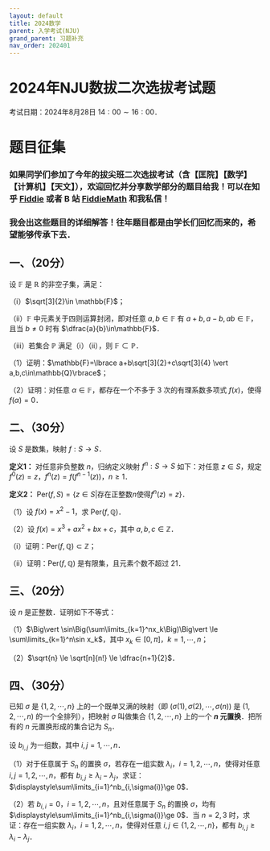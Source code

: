 ```yaml
---
layout: default
title: 2024数学
parent: 入学考试(NJU)
grand_parent: 习题补充
nav_order: 202401
---
```


# 2024年NJU数拔二次选拔考试题

考试日期：2024年8月28日 $14:00\sim 16:00$．

# 题目征集

### 如果同学们参加了今年的拔尖班二次选拔考试（含【匡院】【数学】【计算机】【天文】），欢迎回忆并分享数学部分的题目给我！可以在知乎 [Fiddie](https://www.zhihu.com/people/RealFiddie) 或者 B 站 [FiddieMath](https://space.bilibili.com/261149392) 和我私信！

### 我会出这些题目的详细解答！往年题目都是由学长们回忆而来的，希望能够传承下去．

## 一、（20分）

设 $\mathbb{F}$ 是 $\mathbb{R}$ 的非空子集，满足：

（ⅰ）$\sqrt[3]{2}\in \mathbb{F}$；

（ⅱ）$\mathbb{F}$ 中元素关于四则运算封闭，即对任意 $a,b\in\mathbb{F}$ 有 $a+b,a-b,ab\in\mathbb{F}$，且当 $b\ne 0$ 时有 $\dfrac{a}{b}\in\mathbb{F}$．

（ⅲ）若集合 $\mathbb{P}$ 满足（ⅰ）（ⅱ），则 $\mathbb{F}\subset \mathbb{P}$．

（1）证明：$\mathbb{F}=\lbrace a+b\sqrt[3]{2}+c\sqrt[3]{4} \vert  a,b,c\in\mathbb{Q}\rbrace$；

（2）证明：对任意 $\alpha\in \mathbb{F}$，都存在一个不多于 3 次的有理系数多项式 $f(x)$，使得 $f(\alpha)=0$．

<div STYLE="page-break-after: always;"></div>

## 二、（30分）

设 $S$ 是数集，映射 $f:S\to S$．

**定义1：** 对任意非负整数 $n$，归纳定义映射 $f^n:S\to S$ 如下：对任意 $z\in S$，规定 $f^0(z)=z$，$f^n(z)=f(f^{n-1}(z))$，$n\ge 1$．

**定义2：** $\mathrm{Per}(f, S)=\lbrace z\in S\vert \text{存在正整数}n\text{使得}f^n(z)=z\rbrace$．

（1）设 $f(x)=x^2-1$，求 $\mathrm{Per}(f,\mathbb{Q})$．

（2）设 $f(x)=x^3+ax^2+bx+c$，其中 $a,b,c\in\mathbb{Z}$．

（ⅰ）证明：$\mathrm{Per}(f,\mathbb{Q})\subset\mathbb{Z}$；

（ⅱ）证明：$\mathrm{Per}(f,\mathbb{Q})$ 是有限集，且元素个数不超过 21．

<div STYLE="page-break-after: always;"></div>

## 三、（20分） 

设 $n$ 是正整数．证明如下不等式：

（1）$\Big\vert \sin\Big(\sum\limits_{k=1}^nx_k\Big)\Big\vert  \le \sum\limits_{k=1}^n\sin x_k$，其中 $x_k\in[0,\pi]$，$k=1,\cdots,n$；

（2）$\sqrt{n} \le \sqrt[n]{n!} \le \dfrac{n+1}{2}$．

<div STYLE="page-break-after: always;"></div>

## 四、（30分） 

已知 $\sigma$ 是 $\lbrace 1,2,\cdots,n\rbrace$ 上的一个既单又满的映射（即 $(\sigma(1),\sigma(2),\cdots,\sigma(n))$ 是 $(1,2,\cdots,n)$ 的一个全排列），把映射 $\sigma$ 叫做集合 $\lbrace 1,2,\cdots,n\rbrace$ 上的一个 **$n$ 元置换**．把所有的 $n$ 元置换形成的集合记为 $S_n$．

设 $b_{i,j}$ 为一组数，其中 $i,j=1,\cdots,n$．

（1）对于任意属于 $S_n$ 的置换 $\sigma$，若存在一组实数 $\lambda_i$，$i=1,2,\cdots,n$，使得对任意 $i,j=1,2,\cdots,n$，都有 $b_{i,j}\ge \lambda_i-\lambda_j$，求证：$\displaystyle\sum\limits_{i=1}^nb_{i,\sigma(i)}\ge 0$．

（2）若 $b_{i,i}=0$，$i=1,2,\cdots,n$，且对任意属于 $S_n$ 的置换 $\sigma$，均有 $\displaystyle\sum\limits_{i=1}^nb_{i,\sigma(i)}\ge 0$．当 $n=2,3$ 时，求证：存在一组实数 $\lambda_i$，$i=1,2,\cdots,n$，使得对任意 $i,j\in\lbrace 1,2,\cdots,n\rbrace$，都有 $b_{i,j}\ge\lambda_i-\lambda_j$．